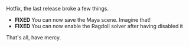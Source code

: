 Hotfix, the last release broke a few things.

- **FIXED** You can now save the Maya scene. Imagine that!
- **FIXED** You can now enable the Ragdoll solver after having disabled it

That's all, have mercy.